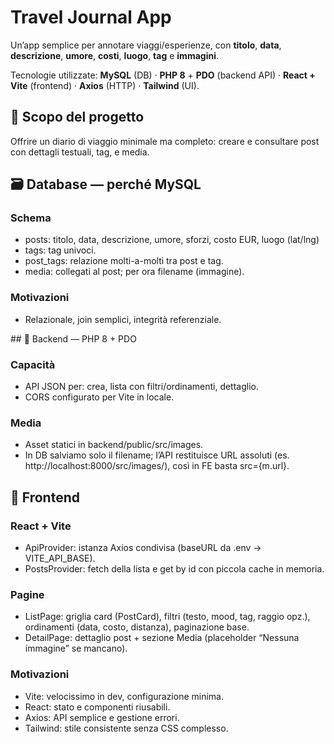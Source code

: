 # Travel Journal App

Un’app semplice per annotare viaggi/esperienze, con **titolo**, **data**, **descrizione**, **umore**, **costi**, **luogo**, **tag** e **immagini**.

Tecnologie utilizzate: **MySQL** (DB) · **PHP 8** + **PDO** (backend API) · **React + Vite** (frontend) · **Axios** (HTTP) · **Tailwind** (UI).

## 🎯 Scopo del progetto

Offrire un diario di viaggio minimale ma completo: creare e consultare post con dettagli testuali, tag, e media.

## 🗃️ Database — perché MySQL

### Schema

- posts: titolo, data, descrizione, umore, sforzi, costo EUR, luogo (lat/lng)
- tags: tag univoci.
- post_tags: relazione molti-a-molti tra post e tag.
- media: collegati al post; per ora filename (immagine).

### Motivazioni

- Relazionale, join semplici, integrità referenziale.


## 🧩 Backend — PHP 8 + PDO
### Capacità

- API JSON per: crea, lista con filtri/ordinamenti, dettaglio.
- CORS configurato per Vite in locale.

### Media

- Asset statici in backend/public/src/images.
- In DB salviamo solo il filename; l’API restituisce URL assoluti (es. http://localhost:8000/src/images/<file>), così in FE basta src={m.url}.


## 🎨 Frontend 
### React + Vite

- ApiProvider: istanza Axios condivisa (baseURL da .env → VITE_API_BASE).
- PostsProvider: fetch della lista e get by id con piccola cache in memoria.

### Pagine

- ListPage: griglia card (PostCard), filtri (testo, mood, tag, raggio opz.), ordinamenti (data, costo, distanza), paginazione base.
- DetailPage: dettaglio post + sezione Media (placeholder “Nessuna immagine” se mancano).

### Motivazioni

- Vite: velocissimo in dev, configurazione minima.
- React: stato e componenti riusabili.
- Axios: API semplice e gestione errori.
- Tailwind: stile consistente senza CSS complesso.